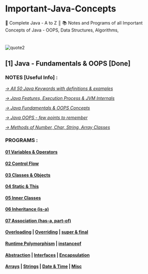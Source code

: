 # Important-Java-Concepts
🚀 Complete Java - A to Z ║ 📚 Notes and Programs of all Important Concepts of Java - OOPS, Data Structures, Algorithms,



#

![quote2](https://user-images.githubusercontent.com/2780145/109364626-334c8a80-78b5-11eb-9d20-70d056b66377.png)
## [1] Java - Fundamentals & OOPS [Done]
### NOTES [Useful Info] :

*[-> All 50 Java Keywords with definitions & examples](_moreReadMe/keywords)*

*[-> Java Features, Execution Process & JVM Internals](_moreReadMe/howItWorks)*

*[-> Java Fundamentals & OOPS Concepts](01_Basic-JAVA&OOP's/BasicQues.md)*

*[-> Java OOPS - few points to remember](01_Basic-JAVA&OOP's/Key_Points.md)*

*[-> Methods of Number, Char, String, Array Classes](01_Basic-JAVA&OOP's/Important_Methods.md)*

### PROGRAMS :
#### [01 Variables & Operators](01_Basic-JAVA&OOP's/Variable&Operator) 

#### [02 Control Flow](java_basicsI_and_oops/control_flow) 

#### [03 Classes & Objects](01_Basic-JAVA&OOP's/Class&Object) 

#### [04 Static & This](01_Basic-JAVA&OOP's/Static_and_This)

#### [05 Inner Classes](01_Basic-JAVA&OOP's/Inner_Class)

#### [06 Inheritance (is-a)](01_Basic-JAVA&OOP's/Inheritance) 

#### [07 Association (has-a, part-of)](java_basicsI_and_oops/association)

#### [Overloading](java_basicsI_and_oops/method_overloading) | [Overriding](java_basicsI_and_oops/method_overriding) | [super & final](java_basicsI_and_oops/super_and_final)

#### [Runtime Polymorphism](java_basicsI_and_oops/runtime_polymorphism) | [instanceof](java_basicsI_and_oops/instanceof)

#### [Abstraction](java_basicsI_and_oops/abstraction) | [Interfaces](java_basicsI_and_oops/interfaces) | [Encapsulation](java_basicsI_and_oops/encapsulation)

#### [Arrays](java_basicsI_and_oops/arrays) | [Strings](java_basicsI_and_oops/strings) | [Date & Time](java_basicsI_and_oops/date_time) | [Misc](java_basicsI_and_oops/miscellaneous)



